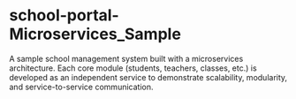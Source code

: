 # school-portal-Microservices_Sample
A sample school management system built with a microservices architecture. Each core module (students, teachers, classes, etc.) is developed as an independent service to demonstrate scalability, modularity, and service-to-service communication.
